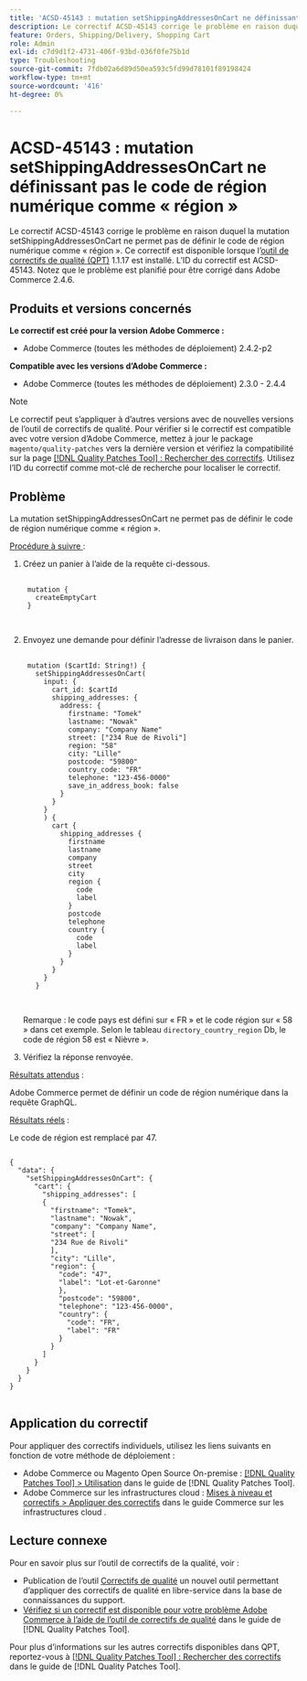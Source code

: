 ```yaml
---
title: 'ACSD-45143 : mutation setShippingAddressesOnCart ne définissant pas le code de région numérique comme « région »'
description: Le correctif ACSD-45143 corrige le problème en raison duquel la mutation setShippingAddressesOnCart ne permet pas de définir le code de région numérique comme « région ». Ce correctif est disponible lorsque l’outil [Outil de correctifs de la qualité (QPT)](https://experienceleague.adobe.com/en/docs/commerce-operations/tools/quality-patches-tool/quality-patches-tool-to-self-serve-quality-patches) 1.1.17 est installé. L’ID du correctif est ACSD-45143. Notez que le problème est planifié pour être corrigé dans Adobe Commerce 2.4.6.
feature: Orders, Shipping/Delivery, Shopping Cart
role: Admin
exl-id: c7d9d1f2-4731-406f-93bd-036f0fe75b1d
type: Troubleshooting
source-git-commit: 7fdb02a6d89d50ea593c5fd99d78101f89198424
workflow-type: tm+mt
source-wordcount: '416'
ht-degree: 0%

---
```


# ACSD-45143 : mutation setShippingAddressesOnCart ne définissant pas le code de région numérique comme « région »

Le correctif ACSD-45143 corrige le problème en raison duquel la mutation setShippingAddressesOnCart ne permet pas de définir le code de région numérique comme « région ». Ce correctif est disponible lorsque l’[outil de correctifs de qualité (QPT)](https://experienceleague.adobe.com/en/docs/commerce-operations/tools/quality-patches-tool/quality-patches-tool-to-self-serve-quality-patches) 1.1.17 est installé. L’ID du correctif est ACSD-45143. Notez que le problème est planifié pour être corrigé dans Adobe Commerce 2.4.6.

## Produits et versions concernés

**Le correctif est créé pour la version Adobe Commerce :**

* Adobe Commerce (toutes les méthodes de déploiement) 2.4.2-p2

**Compatible avec les versions d’Adobe Commerce :**

* Adobe Commerce (toutes les méthodes de déploiement) 2.3.0 - 2.4.4

>[!NOTE]
>
>Le correctif peut s’appliquer à d’autres versions avec de nouvelles versions de l’outil de correctifs de qualité. Pour vérifier si le correctif est compatible avec votre version d’Adobe Commerce, mettez à jour le package `magento/quality-patches` vers la dernière version et vérifiez la compatibilité sur la page [[!DNL Quality Patches Tool] : Rechercher des correctifs](https://experienceleague.adobe.com/en/docs/commerce-operations/tools/quality-patches-tool/quality-patches-tool-to-self-serve-quality-patches). Utilisez l’ID du correctif comme mot-clé de recherche pour localiser le correctif.

## Problème

La mutation setShippingAddressesOnCart ne permet pas de définir le code de région numérique comme « région ».

<u>Procédure à suivre </u> :

1. Créez un panier à l’aide de la requête ci-dessous.

   <pre>
    <code class="language-graphql">
    mutation &lbrace;
      createEmptyCart
    &rbrace;
    </code>
    </pre>

1. Envoyez une demande pour définir l’adresse de livraison dans le panier.

   <pre>
    <code class="language-graphql">
    mutation ($cartId: String!) &lbrace;
      setShippingAddressesOnCart(
        input: &lbrace;
          cart_id: $cartId
          shipping_addresses: &lbrace;
            address: &lbrace;
              firstname: "Tomek"
              lastname: "Nowak"
              company: "Company Name"
              street: ["234 Rue de Rivoli"]
              region: "58"
              city: "Lille"
              postcode: "59800"
              country_code: "FR"
              telephone: "123-456-0000"
              save_in_address_book: false
            &rbrace;
          &rbrace;
        &rbrace;
        ) &lbrace;
          cart &lbrace;
            shipping_addresses &lbrace;
              firstname
              lastname
              company
              street
              city
              region &lbrace;
                code
                label
              &rbrace;
              postcode
              telephone
              country &lbrace;
                code
                label
              &rbrace;
            &rbrace;
          &rbrace;
        &rbrace;
      &rbrace;
      </code>
      </pre>

   Remarque : le code pays est défini sur « FR » et le code région sur « 58 » dans cet exemple. Selon le tableau `directory_country_region` Db, le code de région 58 est « Nièvre ».

1. Vérifiez la réponse renvoyée.

<u>Résultats attendus</u> :

Adobe Commerce permet de définir un code de région numérique dans la requête GraphQL.

<u>Résultats réels</u> :

Le code de région est remplacé par 47.

<pre>
<code class="language-graphql">
&lbrace;
  "data": &lbrace;
    "setShippingAddressesOnCart": &lbrace;
      "cart": &lbrace;
        "shipping_addresses": &lbrack;
        &lbrace;
          "firstname": "Tomek",
          "lastname": "Nowak",
          "company": "Company Name",
          "street": &lbrack;
          "234 Rue de Rivoli"
          &rbrack;,
          "city": "Lille",
          "region": &lbrace;
            "code": "47",
            "label": "Lot-et-Garonne"
            &rbrace;,
            "postcode": "59800",
            "telephone": "123-456-0000",
            "country": &lbrace;
              "code": "FR",
              "label": "FR"
            &rbrace;
          &rbrace;
        &rbrack;
      &rbrace;
    &rbrace;
  &rbrace;
&rbrace;
</code>
</pre>

## Application du correctif

Pour appliquer des correctifs individuels, utilisez les liens suivants en fonction de votre méthode de déploiement :

* Adobe Commerce ou Magento Open Source On-premise : [[!DNL Quality Patches Tool] > Utilisation](/help/tools/quality-patches-tool/usage.md) dans le guide de [!DNL Quality Patches Tool].
* Adobe Commerce sur les infrastructures cloud : [Mises à niveau et correctifs > Appliquer des correctifs](https://experienceleague.adobe.com/docs/commerce-cloud-service/user-guide/develop/upgrade/apply-patches.html) dans le guide Commerce sur les infrastructures cloud .

## Lecture connexe

Pour en savoir plus sur l’outil de correctifs de la qualité, voir :

* Publication de l’outil [Correctifs de qualité](https://experienceleague.adobe.com/en/docs/commerce-operations/tools/quality-patches-tool/quality-patches-tool-to-self-serve-quality-patches) un nouvel outil permettant d’appliquer des correctifs de qualité en libre-service dans la base de connaissances du support.
* [Vérifiez si un correctif est disponible pour votre problème Adobe Commerce à l’aide de l’outil de correctifs de qualité](/help/tools/quality-patches-tool/patches-available-in-qpt/check-patch-for-magento-issue-with-magento-quality-patches.md) dans le guide de [!DNL Quality Patches Tool].

Pour plus d’informations sur les autres correctifs disponibles dans QPT, reportez-vous à [[!DNL Quality Patches Tool] : Rechercher des correctifs](https://experienceleague.adobe.com/tools/commerce-quality-patches/index.html) dans le guide de [!DNL Quality Patches Tool].
